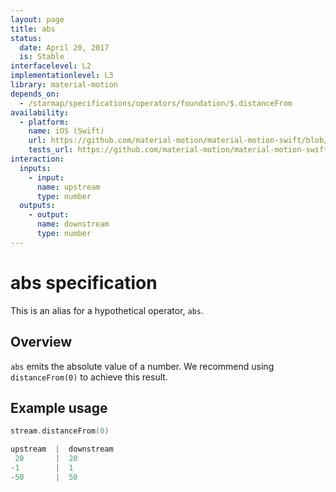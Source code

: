```yaml
---
layout: page
title: abs
status:
  date: April 20, 2017
  is: Stable
interfacelevel: L2
implementationlevel: L3
library: material-motion
depends_on:
  - /starmap/specifications/operators/foundation/$.distanceFrom
availability:
  - platform:
    name: iOS (Swift)
    url: https://github.com/material-motion/material-motion-swift/blob/develop/src/operators/distanceFrom.swift
    tests_url: https://github.com/material-motion/material-motion-swift/blob/develop/tests/unit/operator/distanceFromTests.swift
interaction:
  inputs:
    - input:
      name: upstream
      type: number
  outputs:
    - output:
      name: downstream
      type: number
---
```


# abs specification

This is an alias for a hypothetical operator, `abs`.

## Overview

`abs` emits the absolute value of a number. We recommend using `distanceFrom(0)` to achieve this result.

## Example usage

```swift
stream.distanceFrom(0)

upstream  |  downstream
 20       |  20
-1        |  1
-50       |  50
```
